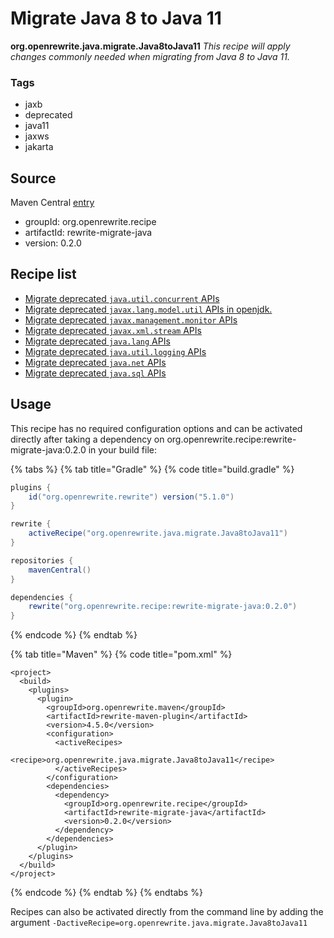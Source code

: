 # Migrate Java 8 to Java 11

 **org.openrewrite.java.migrate.Java8toJava11** _This recipe will apply changes commonly needed when migrating from Java 8 to Java 11._

### Tags

* jaxb
* deprecated
* java11
* jaxws
* jakarta

## Source

Maven Central [entry](https://search.maven.org/artifact/org.openrewrite.recipe/rewrite-migrate-java/0.2.0/jar)

* groupId: org.openrewrite.recipe
* artifactId: rewrite-migrate-java
* version: 0.2.0

## Recipe list

* [Migrate deprecated `java.util.concurrent` APIs](concurrent/javaconcurrentapis.md)
* [Migrate deprecated `javax.lang.model.util` APIs in openjdk.](javax/javaxlangmodelutil.md)
* [Migrate deprecated `javax.management.monitor` APIs](javax/javaxmanagementmonitorapis.md)
* [Migrate deprecated `javax.xml.stream` APIs](javax/javaxxmlstreamapis.md)
* [Migrate deprecated `java.lang` APIs](lang/javalangapis.md)
* [Migrate deprecated `java.util.logging` APIs](logging/javaloggingapis.md)
* [Migrate deprecated `java.net` APIs](net/javanetapis.md)
* [Migrate deprecated `java.sql` APIs](sql/javasqlapis.md)

## Usage

This recipe has no required configuration options and can be activated directly after taking a dependency on org.openrewrite.recipe:rewrite-migrate-java:0.2.0 in your build file:

{% tabs %}
{% tab title="Gradle" %}
{% code title="build.gradle" %}
```groovy
plugins {
    id("org.openrewrite.rewrite") version("5.1.0")
}

rewrite {
    activeRecipe("org.openrewrite.java.migrate.Java8toJava11")
}

repositories {
    mavenCentral()
}

dependencies {
    rewrite("org.openrewrite.recipe:rewrite-migrate-java:0.2.0")
}
```
{% endcode %}
{% endtab %}

{% tab title="Maven" %}
{% code title="pom.xml" %}
```markup
<project>
  <build>
    <plugins>
      <plugin>
        <groupId>org.openrewrite.maven</groupId>
        <artifactId>rewrite-maven-plugin</artifactId>
        <version>4.5.0</version>
        <configuration>
          <activeRecipes>
            <recipe>org.openrewrite.java.migrate.Java8toJava11</recipe>
          </activeRecipes>
        </configuration>
        <dependencies>
          <dependency>
            <groupId>org.openrewrite.recipe</groupId>
            <artifactId>rewrite-migrate-java</artifactId>
            <version>0.2.0</version>
          </dependency>
        </dependencies>
      </plugin>
    </plugins>
  </build>
</project>
```
{% endcode %}
{% endtab %}
{% endtabs %}

Recipes can also be activated directly from the command line by adding the argument `-DactiveRecipe=org.openrewrite.java.migrate.Java8toJava11`

